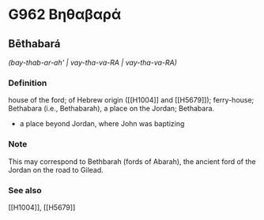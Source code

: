 # G962 Βηθαβαρά

## Bēthabará

_(bay-thab-ar-ah' | vay-tha-va-RA | vay-tha-va-RA)_

### Definition

house of the ford; of Hebrew origin ([[H1004]] and [[H5679]]); ferry-house; Bethabara (i.e., Bethabarah), a place on the Jordan; Bethabara.

- a place beyond Jordan, where John was baptizing

### Note

This may correspond to Bethbarah (fords of Abarah), the ancient ford of the Jordan on the road to Gilead.

### See also

[[H1004]], [[H5679]]

